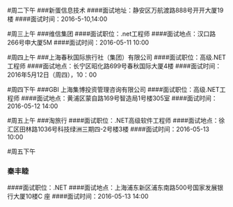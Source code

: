 #周二下午
###新蛋信息技术
####面试地址：静安区万航渡路888号开开大厦19楼
####面试时间：2016-5-10,14:00

#周三上午
###维信集团 
####面试职位：.net工程师
####面试地点：汉口路266号申大厦5M
####面试时间：2016-05-11 10:00

#周四上午
###上海春秋国际旅行社（集团）有限公司
####面试职位：高级.NET工程师 
####面试地点：长宁区昭化路699号春秋国际大厦4楼
####面试时间：2016年5月12日（周四），10：00

#周四下午
###GBI 上海集博投资管理咨询有限公司
####面试职位：高级.NET工程师 
####面试地点：黄浦区蒙自路169号智造局1号楼305室 
####面试时间：2016-05-12 14:00 

#周五上午
###淘旅行
####面试职位：.NET高级软件工程师
####面试地点：徐汇区田林路1036号科技绿洲三期四-2号楼3楼
####面试时间：2016-05-13 10:00

#周五下午
### 秦丰睦
####面试职位：.NET
####面试地点：上海浦东新区浦东南路500号国家发展银行大厦10楼C 座
####面试时间：2016-05-13 14:00